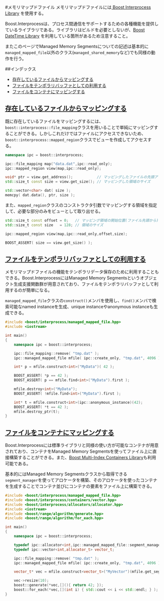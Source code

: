 #メモリマップドファイル
メモリマップドファイルには[ Boost Interprocess Library](http://www.boost.org/doc/libs/release/doc/html/interprocess.html) を使用する。

Boost.Interprocessは、プロセス間通信をサポートするための各種機能を提供しているライブラリである。ライブラリはビルドを必要としないが、[Boost DateTime Library](http://www.boost.org/doc/libs/release/doc/html/date_time.html) を利用している箇所があるため注意すること。

またこのページでManaged Memory Segmentsについての記述は基本的に`managed_mapped_file`以外のクラス(`managed_shared_memory`など)でも同様の動作を行う。


##インデックス
- [存在しているファイルからマッピングする](#file-mapping)
- [ファイルをテンポラリバッファとしての利用する](#file-as-temporary-buffer)
- [ファイルをコンテナにマッピングする](#container-file-mapping)


## <a name="file-mapping" href="file-mapping">存在しているファイルからマッピングする</a>

既に存在しているファイルをマッピングするには、`boost::interprocess::file_mapping`クラスを用いることで単純にマッピングすることができる。しかしこれだけではファイルにアクセスできないため、`boost::interprocess::mapped_region`クラスでビューを作成してアクセスする。

```cpp
namespace ipc = boost::interprocess;

ipc::file_mapping map("data.dat",ipc::read_only);
ipc::mapped_region view(map,ipc::read_only);

void* ptr = view.get_address();           // マッピングしたファイルの先頭アドレス
std::size_t const size = view.get_size(); // マッピングした領域のサイズ

std::vector<char> dat( size );
memcpy( dat.data(), ptr, size );
```


また、`mapped_region`クラスのコンストラクタ引数でマッピングする領域を指定して、必要な部分のみをビューとして取り出せる。

```cpp
std::size_t const offset = 0;   // マッピング領域の開始位置(ファイル先頭から)
std::size_t const size   = 128; // 領域のサイズ

ipc::mapped_region view(map,ipc::read_only,offset,size);

BOOST_ASSERT( size == view.get_size() );
```


## <a name="file-as-temporary-buffer" href="file-as-temporary-buffer">ファイルをテンポラリバッファとしての利用する</a>
メモリマップドファイルの機能をテンポラリデータ保存のために利用することもできる。Boost.InterprocessにはManaged Memory Segmentsというオブジェクト生成支援関数群が用意されており、ファイルをテンポラリバッファとして利用するのが簡単になる。

`managed_mapped_file`クラスの`construct()`メンバを使用し、`find()`メンバで検索可能なnamed instanceを生成、unique instanceやanonymous instanceも生成できる。

```cpp
#include <boost/interprocess/managed_mapped_file.hpp>
#include <iostream>

int main()
{
    namespace ipc = boost::interprocess;

    ipc::file_mapping::remove( "tmp.dat" );
    ipc::managed_mapped_file mfile( ipc::create_only, "tmp.dat", 4096 );

    int* p = mfile.construct<int>("MyData")( 42 );

    BOOST_ASSERT( *p == 42 );
    BOOST_ASSERT( p == mfile.find<int>("MyData").first );

    mfile.destroy<int>("MyData");
    BOOST_ASSERT( !mfile.find<int>("MyData").first );

    int* t = mfile.construct<int>(ipc::anonymous_instance)(42);
    BOOST_ASSERT( *t == 42 );
    mfile.destroy_ptr(t);
}
```


## <a name="container-file-mapping" href="container-file-mapping">ファイルをコンテナにマッピングする</a>
Boost.Interprocessには標準ライブラリと同様の使い方が可能なコンテナが用意されており、コンテナをManaged Memory Segmentsを使ってファイル上に直接構築することができる。また、[Boost Multi-Index Containers Library](http://www.boost.org/doc/libs/release/libs/multi_index/doc/index.html)も利用可能である。

基本的にはManaged Memory Segmentsクラスから取得できる`segment_manager`を使ってアロケータを構築、そのアロケータを使ったコンテナを生成することでコンテナ並びにコンテナの要素をファイル上に構築できる。

```cpp
#include <boost/interprocess/managed_mapped_file.hpp>
#include <boost/interprocess/containers/vector.hpp>
#include <boost/interprocess/allocators/allocator.hpp>
#include <iostream>
#include <boost/range/algorithm/generate.hpp>
#include <boost/range/algorithm/for_each.hpp>

int main()
{
    namespace ipc = boost::interprocess;

    typedef ipc::allocator<int,ipc::managed_mapped_file::segment_manager> allocator_t;
    typedef ipc::vector<int,allocator_t> vector_t;

    ipc::file_mapping::remove( "tmp.dat" );
    ipc::managed_mapped_file mfile( ipc::create_only, "tmp.dat", 4096 );

    vector_t* vec = mfile.construct<vector_t>("MyVector")(mfile.get_segment_manager());

    vec->resize(10);
    boost::generate(*vec,[](){ return 42; });
    boost::for_each(*vec,[](int i) { std::cout << i << std::endl; } );
}
```

